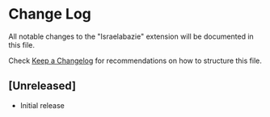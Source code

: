 # Change Log

All notable changes to the "Israelabazie" extension will be documented in this file.

Check [Keep a Changelog](http://keepachangelog.com/) for recommendations on how to structure this file.

## [Unreleased]

- Initial release
